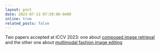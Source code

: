```yaml
---
layout: post
date: 2023-07-13 07:59:00-0400
inline: true
related_posts: false
---
```


Two papers accepted at ICCV 2023: one about [composed image retrieval](https://arxiv.org/abs/2303.15247) and the other one about [mutlimodal fashion image editing](https://arxiv.org/abs/2304.02051)